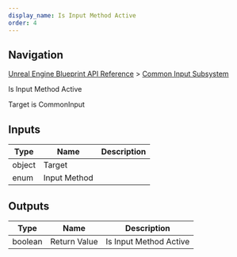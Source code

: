 ```yaml
---
display_name: Is Input Method Active
order: 4
---
```

## Navigation

[Unreal Engine Blueprint API Reference](https://dev.epicgames.com/documentation/en-us/unreal-engine/BlueprintAPI) > [Common Input Subsystem](https://dev.epicgames.com/documentation/en-us/unreal-engine/BlueprintAPI/CommonInputSubsystem)

Is Input Method Active

Target is CommonInput

## Inputs

| Type | Name | Description |
| --- | --- | --- |
| object | Target |  |
| enum | Input Method |  |

## Outputs

| Type | Name | Description |
| --- | --- | --- |
| boolean | Return Value | Is Input Method Active |
